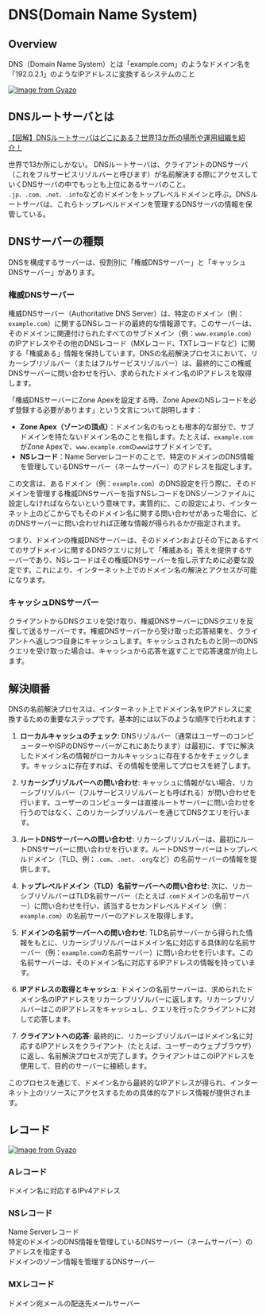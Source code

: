 # DNS(Domain Name System)

## Overview

DNS（Domain Name System）とは「example.com」のようなドメイン名を「192.0.2.1」のようなIPアドレスに変換するシステムのこと

[![Image from Gyazo](https://i.gyazo.com/af4af03e499a1c97a84c1ef6a841ea65.png)](https://gyazo.com/af4af03e499a1c97a84c1ef6a841ea65)

## DNSルートサーバとは
[【図解】DNSルートサーバはどこにある？世界13か所の場所や運用組織を紹介！](https://ryonotes.com/where-is-route-dns-server/)

世界で13か所にしかない。
DNSルートサーバは、クライアントのDNSサーバ（これをフルサービスリゾルバーと呼びます）が名前解決する際にアクセスしていくDNSサーバの中でもっとも上位にあるサーバのこと。
`.jp、.com、.net、.info`などのドメインをトップレベルドメインと呼ぶ。DNSルートサーバは、これらトップレベルドメインを管理するDNSサーバの情報を保管している。

## DNSサーバーの種類

DNSを構成するサーバーは、役割別に「権威DNSサーバー」と「キャッシュDNSサーバー」があります。

### 権威DNSサーバー

権威DNSサーバー（Authoritative DNS Server）は、特定のドメイン（例：`example.com`）に関するDNSレコードの最終的な情報源です。このサーバーは、そのドメインに関連付けられたすべてのサブドメイン（例：`www.example.com`）のIPアドレスやその他のDNSレコード（MXレコード、TXTレコードなど）に関する「権威ある」情報を保持しています。DNSの名前解決プロセスにおいて、リカーシブリゾルバー（またはフルサービスリゾルバー）は、最終的にこの権威DNSサーバーに問い合わせを行い、求められたドメイン名のIPアドレスを取得します。

「権威DNSサーバーにZone Apexを設定する時、Zone ApexのNSレコードを必ず登録する必要があります」という文言について説明します：

- **Zone Apex（ゾーンの頂点）**：ドメイン名のもっとも根本的な部分で、サブドメインを持たないドメイン名のことを指します。たとえば、`example.com`がZone Apexで、`www.example.com`の`www`はサブドメインです。
- **NSレコード**：Name Serverレコードのことで、特定のドメインのDNS情報を管理しているDNSサーバー（ネームサーバー）のアドレスを指定します。

この文言は、あるドメイン（例：`example.com`）のDNS設定を行う際に、そのドメインを管理する権威DNSサーバーを指すNSレコードをDNSゾーンファイルに設定しなければならないという意味です。実質的に、この設定により、インターネット上のどこからでもそのドメイン名に関する問い合わせがあった場合に、どのDNSサーバーに問い合わせれば正確な情報が得られるかが指定されます。

つまり、ドメインの権威DNSサーバーは、そのドメインおよびその下にあるすべてのサブドメインに関するDNSクエリに対して「権威ある」答えを提供するサーバーであり、NSレコードはその権威DNSサーバーを指し示すために必要な設定です。これにより、インターネット上でのドメイン名の解決とアクセスが可能になります。

### キャッシュDNSサーバー

クライアントからDNSクエリを受け取り、権威DNSサーバーにDNSクエリを反復して送るサーバーです。権威DNSサーバーから受け取った応答結果を、クライアントへ返しつつ自身にキャッシュします。キャッシュされたものと同一のDNSクエリを受け取った場合は、キャッシュから応答を返すことで応答速度が向上します。

## 解決順番

DNSの名前解決プロセスは、インターネット上でドメイン名をIPアドレスに変換するための重要なステップです。基本的には以下のような順序で行われます：

1. **ローカルキャッシュのチェック**: DNSリゾルバー（通常はユーザーのコンピューターやISPのDNSサーバーがこれにあたります）は最初に、すでに解決したドメイン名の情報がローカルキャッシュに存在するかをチェックします。キャッシュに存在すれば、その情報を使用してプロセスを終了します。

2. **リカーシブリゾルバーへの問い合わせ**: キャッシュに情報がない場合、リカーシブリゾルバー（フルサービスリゾルバーとも呼ばれる）が問い合わせを行います。ユーザーのコンピューターは直接ルートサーバーに問い合わせを行うのではなく、このリカーシブリゾルバーを通じてDNSクエリを行います。

3. **ルートDNSサーバーへの問い合わせ**: リカーシブリゾルバーは、最初にルートDNSサーバーに問い合わせを行います。ルートDNSサーバーはトップレベルドメイン（TLD、例：`.com`、`.net`、`.org`など）の名前サーバーの情報を提供します。

4. **トップレベルドメイン（TLD）名前サーバーへの問い合わせ**: 次に、リカーシブリゾルバーはTLD名前サーバー（たとえば`.com`ドメインの名前サーバー）に問い合わせを行い、該当するセカンドレベルドメイン（例：`example.com`）の名前サーバーのアドレスを取得します。

5. **ドメインの名前サーバーへの問い合わせ**: TLD名前サーバーから得られた情報をもとに、リカーシブリゾルバーはドメイン名に対応する具体的な名前サーバー（例：`example.com`の名前サーバー）に問い合わせを行います。この名前サーバーは、そのドメイン名に対応するIPアドレスの情報を持っています。

6. **IPアドレスの取得とキャッシュ**: ドメインの名前サーバーは、求められたドメイン名のIPアドレスをリカーシブリゾルバーに返します。リカーシブリゾルバーはこのIPアドレスをキャッシュし、クエリを行ったクライアントに対して応答します。

7. **クライアントへの応答**: 最終的に、リカーシブリゾルバーはドメイン名に対応するIPアドレスをクライアント（たとえば、ユーザーのウェブブラウザ）に返し、名前解決プロセスが完了します。クライアントはこのIPアドレスを使用して、目的のサーバーに接続します。

このプロセスを通じて、ドメイン名から最終的なIPアドレスが得られ、インターネット上のリソースにアクセスするための具体的なアドレス情報が提供されます。

## レコード

[![Image from Gyazo](https://i.gyazo.com/63cb2532c078a7474f339a660ef892c5.png)](https://gyazo.com/63cb2532c078a7474f339a660ef892c5)

### Aレコード

ドメイン名に対応するIPv4アドレス

### NSレコード

Name Serverレコード  
特定のドメインのDNS情報を管理しているDNSサーバー（ネームサーバー）のアドレスを指定する  
ドメインのゾーン情報を管理するDNSサーバー

### MXレコード

ドメイン宛メールの配送先メールサーバー

